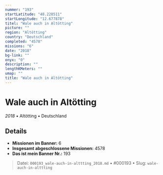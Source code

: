 ```yaml
---
nummer: "193"
startLatitude: "48.228511"
startLongitude: "12.677878"
titel: "Wale auch in Altötting"
picture: ""
region: "Altötting"
country: "Deutschland"
completed: "4578"
missions: "6"
date: "2018"
bg-link: ""
onyx: "0"
description: ""
lengthKMeters: ""
umap: ""
title: "Wale auch in Altötting"
---
```

# Wale auch in Altötting

*2018* • Altötting • Deutschland



## Details

- **Missionen im Banner:** 6
- **Insgesamt abgeschlossene Missionen:** 4578
- **Das ist mein Banner Nr.:** 193




> Datei: `000193_wale-auch-in-alttting_2018.md` • #000193 • Slug: `wale-auch-in-alttting`
